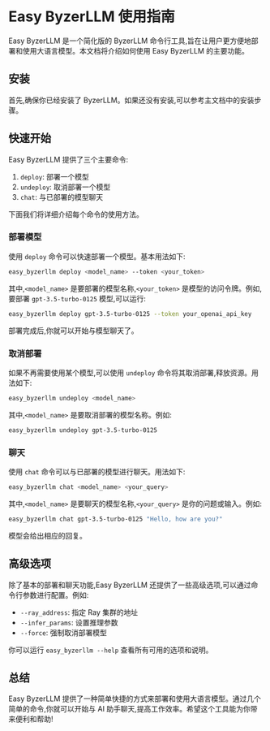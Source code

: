 # Easy ByzerLLM 使用指南

Easy ByzerLLM 是一个简化版的 ByzerLLM 命令行工具,旨在让用户更方便地部署和使用大语言模型。本文档将介绍如何使用 Easy ByzerLLM 的主要功能。

## 安装

首先,确保你已经安装了 ByzerLLM。如果还没有安装,可以参考主文档中的安装步骤。

## 快速开始

Easy ByzerLLM 提供了三个主要命令:

1. `deploy`: 部署一个模型
2. `undeploy`: 取消部署一个模型 
3. `chat`: 与已部署的模型聊天

下面我们将详细介绍每个命令的使用方法。

### 部署模型

使用 `deploy` 命令可以快速部署一个模型。基本用法如下:

```bash
easy_byzerllm deploy <model_name> --token <your_token>
```

其中,`<model_name>` 是要部署的模型名称,`<your_token>` 是模型的访问令牌。例如,要部署 `gpt-3.5-turbo-0125` 模型,可以运行:

```bash
easy_byzerllm deploy gpt-3.5-turbo-0125 --token your_openai_api_key
```

部署完成后,你就可以开始与模型聊天了。

### 取消部署

如果不再需要使用某个模型,可以使用 `undeploy` 命令将其取消部署,释放资源。用法如下:

```bash
easy_byzerllm undeploy <model_name>
```

其中,`<model_name>` 是要取消部署的模型名称。例如:

```bash  
easy_byzerllm undeploy gpt-3.5-turbo-0125
```

### 聊天

使用 `chat` 命令可以与已部署的模型进行聊天。用法如下:

```bash
easy_byzerllm chat <model_name> <your_query>
```

其中,`<model_name>` 是要聊天的模型名称,`<your_query>` 是你的问题或输入。例如:

```bash
easy_byzerllm chat gpt-3.5-turbo-0125 "Hello, how are you?"  
```

模型会给出相应的回复。

## 高级选项

除了基本的部署和聊天功能,Easy ByzerLLM 还提供了一些高级选项,可以通过命令行参数进行配置。例如:

- `--ray_address`: 指定 Ray 集群的地址
- `--infer_params`: 设置推理参数
- `--force`: 强制取消部署模型

你可以运行 `easy_byzerllm --help` 查看所有可用的选项和说明。

## 总结

Easy ByzerLLM 提供了一种简单快捷的方式来部署和使用大语言模型。通过几个简单的命令,你就可以开始与 AI 助手聊天,提高工作效率。希望这个工具能为你带来便利和帮助!